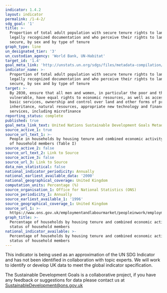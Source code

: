 ```yaml
---
indicator: 1.4.2
layout: indicator
permalink: /1-4-2/
sdg_goal: '1'
title: >-
  Proportion of total adult population with secure tenure rights to land, with
  legally recognized documentation and who perceive their rights to land as
  secure, by sex and by type of tenure
graph_type: line
un_designated_tier: '3'
un_custodian_agency: 'World Bank, UN-Habitat'
target_id: '1.4'
goal_meta_link: 'http://unstats.un.org/sdgs/files/metadata-compilation/Metadata-Goal-1.pdf'
indicator_name: >-
  Proportion of total adult population with secure tenure rights to land, with
  legally recognized documentation and who perceive their rights to land as
  secure, by sex and by type of tenure
target: >-
  By 2030, ensure that all men and women, in particular the poor and the
  vulnerable, have equal rights to economic resources, as well as access to
  basic services, ownership and control over land and other forms of property,
  inheritance, natural resources, appropriate new technology and financial
  services, including microfinance
reporting_status: complete
published: true
goal_meta_link_text: United Nations Sustainable Development Goals Metadata (pdf 894kB)
source_active_1: true
source_url_text_1: >-
  People in households by housing tenure and combined economic activity status
  of household members (Table I)
source_active_2: false
source_url_text_2: Link to Source
source_active_3: false
source_url_3: Link to Source
data_non_statistical: false
national_indicator_periodicity: Annually
national_earliest_available_data: '2000'
national_geographical_coverage: United Kingdom
computation_units: Percentage (%)
source_organisation_1: Office for National Statistics (ONS)
source_periodicity_1: Annually
source_earliest_available_1: '1996'
source_geographical_coverage_1: United Kingdom
source_url_1: >-
  https://www.ons.gov.uk/employmentandlabourmarket/peopleinwork/employmentandemployeetypes/datasets/workingandworklesshouseholdstableipeopleinhouseholdsbyhousingtenureandcombinedeconomicactivitystatusofhouseholdmembers
graph_title: >-
  Percentage of households by housing tenure and combined economic activity
  status of household members
national_indicator_available: >-
  Percentage of households by housing tenure and combined economic activity
  status of household members
---
```

This indicator is being used as an approximation of the UN SDG Indicator and has not been identified in collaboration with topic experts. We will work to identify or develop UK data to meet the global indicator specification.

The Sustainable Development Goals is a collaborative project, if you have any feedback or suggestions for data please contact us at <SustainableDevelopment@ons.gov.uk>  

